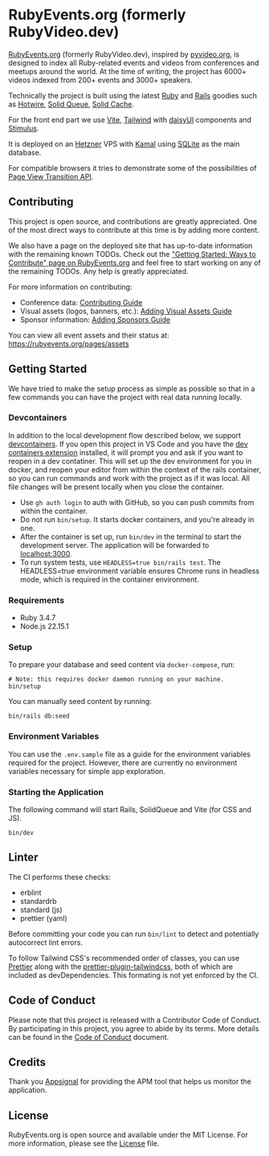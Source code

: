 # RubyEvents.org (formerly RubyVideo.dev)

[RubyEvents.org](https://www.rubyevents.org) (formerly RubyVideo.dev), inspired by [pyvideo.org](https://pyvideo.org/), is designed to index all Ruby-related events and videos from conferences and meetups around the world. At the time of writing, the project has 6000+ videos indexed from 200+ events and 3000+ speakers.

Technically the project is built using the latest [Ruby](https://www.ruby-lang.org/) and [Rails](https://rubyonrails.org/) goodies such as [Hotwire](https://hotwired.dev/), [Solid Queue](https://github.com/rails/solid_queue), [Solid Cache](https://github.com/rails/solid_cache).

For the front end part we use [Vite](https://vite.dev/), [Tailwind](https://tailwindcss.com/) with [daisyUI](https://daisyUI.com/) components and [Stimulus](https://stimulus.hotwire.dev/).

It is deployed on an [Hetzner](https://hetzner.cloud/?ref=gyPLk7XJthjg) VPS with [Kamal](https://kamal-deploy.org/) using [SQLite](https://www.sqlite.org/) as the main database.

For compatible browsers it tries to demonstrate some of the possibilities of [Page View Transition API](https://developer.mozilla.org/en-US/docs/Web/API/View_Transitions_API).

## Contributing

This project is open source, and contributions are greatly appreciated. One of the most direct ways to contribute at this time is by adding more content.

We also have a page on the deployed site that has up-to-date information with the remaining known TODOs. Check out the ["Getting Started: Ways to Contribute" page on RubyEvents.org](https://www.rubyevents.org/contributions) and feel free to start working on any of the remaining TODOs. Any help is greatly appreciated.

For more information on contributing:

- Conference data: [Contributing Guide](/CONTRIBUTING.md)
- Visual assets (logos, banners, etc.): [Adding Visual Assets Guide](/docs/ADDING_VISUAL_ASSETS.md)
- Sponsor information: [Adding Sponsors Guide](/docs/ADDING_SPONSORS.md)

You can view all event assets and their status at: https://rubyevents.org/pages/assets

## Getting Started

We have tried to make the setup process as simple as possible so that in a few commands you can have the project with real data running locally.

### Devcontainers

In addition to the local development flow described below, we support [devcontainers](https://containers.dev).
If you open this project in VS Code and you have the [dev containers extension](https://marketplace.visualstudio.com/items?itemName=ms-vscode-remote.remote-containers) installed, it will prompt you and ask if you want to reopen in a dev contatiner.
This will set up the dev environment for you in docker, and reopen your editor from within the context of the rails container, so you can run commands and work with the project as if it was local.
All file changes will be present locally when you close the container.

- Use `gh auth login` to auth with GitHub, so you can push commits from within the container.
- Do not run `bin/setup`. It starts docker containers, and you're already in one.
- After the container is set up, run `bin/dev` in the terminal to start the development server. The application will be forwarded to [localhost:3000](localhost:3000).
- To run system tests, use `HEADLESS=true bin/rails test`. The HEADLESS=true environment variable ensures Chrome runs in headless mode, which is required in the container environment.

### Requirements

- Ruby 3.4.7
- Node.js 22.15.1

### Setup

To prepare your database and seed content via `docker-compose`, run:

```
# Note: this requires docker daemon running on your machine.
bin/setup
```

You can manually seed content by running:

```
bin/rails db:seed
```

### Environment Variables

You can use the `.env.sample` file as a guide for the environment variables required for the project. However, there are currently no environment variables necessary for simple app exploration.

### Starting the Application

The following command will start Rails, SolidQueue and Vite (for CSS and JS).

```
bin/dev
```

## Linter

The CI performs these checks:

- erblint
- standardrb
- standard (js)
- prettier (yaml)

Before committing your code you can run `bin/lint` to detect and potentially autocorrect lint errors.

To follow Tailwind CSS's recommended order of classes, you can use [Prettier](https://prettier.io/) along with the [prettier-plugin-tailwindcss](https://github.com/tailwindlabs/prettier-plugin-tailwindcss), both of which are included as devDependencies. This formating is not yet enforced by the CI.

## Code of Conduct

Please note that this project is released with a Contributor Code of Conduct. By participating in this project, you agree to abide by its terms. More details can be found in the [Code of Conduct](/CODE_OF_CONDUCT.md) document.

## Credits

Thank you [Appsignal](https://appsignal.com/r/eeab047472) for providing the APM tool that helps us monitor the application.

## License

RubyEvents.org is open source and available under the MIT License. For more information, please see the [License](/LICENSE.md) file.
